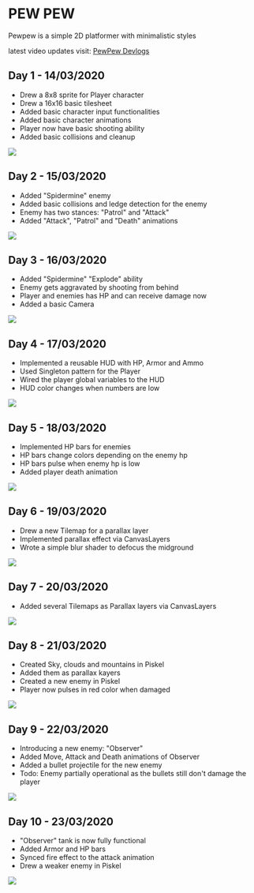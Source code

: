 # PEW PEW

Pewpew is a simple 2D platformer with minimalistic styles

latest video updates visit: [PewPew Devlogs](https://vimeo.com/user111581431)

## Day 1 - 14/03/2020
* Drew a 8x8 sprite for Player character
* Drew a 16x16 basic tilesheet
* Added basic character input functionalities
* Added basic character animations
* Player now have basic shooting ability
* Added basic collisions and cleanup

![](https://raw.githubusercontent.com/heartyhardy/pewpew-the-game/master/previews/pewpew-d-1.gif)


## Day 2 - 15/03/2020
* Added "Spidermine" enemy
* Added basic collisions and ledge detection for the enemy
* Enemy has two stances: "Patrol" and "Attack"
* Added "Attack", "Patrol" and "Death" animations

![](https://raw.githubusercontent.com/heartyhardy/pewpew-the-game/master/previews/pewpew-d-2.gif)


## Day 3 - 16/03/2020
* Added "Spidermine" "Explode" ability
* Enemy gets aggravated by shooting from behind
* Player and enemies has HP and can receive damage now
* Added a basic Camera

![](https://raw.githubusercontent.com/heartyhardy/pewpew-the-game/master/previews/pewpew-d-3.gif)


## Day 4 - 17/03/2020
* Implemented a reusable HUD with HP, Armor and Ammo
* Used Singleton pattern for the Player
* Wired the player global variables to the HUD
* HUD color changes when numbers are low


![](https://raw.githubusercontent.com/heartyhardy/pewpew-the-game/master/previews/pewpew-d-4.gif)

## Day 5 - 18/03/2020
* Implemented HP bars for enemies
* HP bars change colors depending on the enemy hp
* HP bars pulse when enemy hp is low
* Added player death animation


![](https://raw.githubusercontent.com/heartyhardy/pewpew-the-game/master/previews/pewpew-d-5.gif)



## Day 6 - 19/03/2020
* Drew a new Tilemap for a parallax layer
* Implemented parallax effect via CanvasLayers
* Wrote a simple blur shader to defocus the midground


![](https://raw.githubusercontent.com/heartyhardy/pewpew-the-game/master/previews/pewpew-d-6.gif)


## Day 7 - 20/03/2020
* Added several Tilemaps as Parallax layers via CanvasLayers


![](https://raw.githubusercontent.com/heartyhardy/pewpew-the-game/master/previews/pewpew-d-7.gif)


## Day 8 - 21/03/2020
* Created Sky, clouds and mountains in Piskel
* Added them as parallax kayers
* Created a new enemy in Piskel
* Player now pulses in red color when damaged


![](https://raw.githubusercontent.com/heartyhardy/pewpew-the-game/master/previews/pewpew-d-8.gif)


## Day 9 - 22/03/2020
* Introducing a new enemy: "Observer"
* Added Move, Attack and Death animations of Observer
* Added a bullet projectile for the new enemy
* Todo: Enemy partially operational as the bullets still don't damage the player


![](https://raw.githubusercontent.com/heartyhardy/pewpew-the-game/master/previews/pewpew-d-9.gif)


## Day 10 - 23/03/2020
* "Observer" tank is now fully functional
* Added Armor and HP bars
* Synced fire effect to the attack animation
* Drew a weaker enemy in Piskel


![](https://raw.githubusercontent.com/heartyhardy/pewpew-the-game/master/previews/pewpew-d-10.gif)
